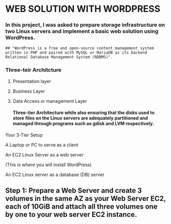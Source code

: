 # WEB SOLUTION WITH WORDPRESS 

### In this project, I was asked to prepare storage infrastructure on two Linux servers and implement a basic web solution using WordPress.


    ## "WordPress is a free and open-source content management system written in PHP and paired with MySQL or MariaDB as its backend Relational Database Management System (RDBMS)".

### Three-teir Architcture

1. Presentation layer 
2. Business Layer
3. Data Access or management Layer 

    #### Three-tier Architecture while also ensuring that the disks used to store files on the Linux servers are adequately partitioned and managed through programs such as gdisk and LVM respectively.
   
Your 3-Tier Setup

A Laptop or PC to serve as a client

An EC2 Linux Server as a web server

(This is where you will install WordPress)

An EC2 Linux server as a database (DB) server   

## Step 1: Prepare a Web Server and create 3 volumes in the same AZ as your Web Server EC2, each of 10GiB and attach all three volumes one by one to your web server EC2 instance. 






